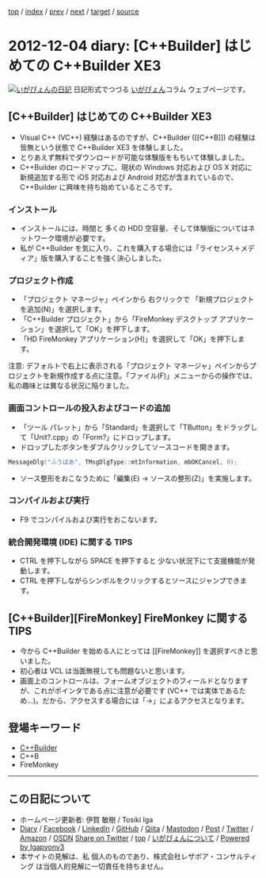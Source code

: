 [top](../index.html) 
 / [index](index.html) 
 / [prev](ig121114.html) 
 / [next](ig121205.html) 
 / [target](https://www.igapyon.jp/igapyon/diary/2012/ig121204.html) 
 / [source](https://github.com/igapyon/diary/blob/master/2012/ig121204.src.md) 

2012-12-04 diary: [C++Builder] はじめての C++Builder XE3
=====================================================================================================
[![いがぴょんの日記](https://www.igapyon.jp/igapyon/diary/images/iga202308_256.jpg "いがぴょん")](https://www.igapyon.jp/igapyon/diary/memo/memoigapyon.html) 日記形式でつづる [いがぴょん](https://www.igapyon.jp/igapyon/diary/memo/memoigapyon.html)コラム ウェブページです。

## [C++Builder] はじめての C++Builder XE3


* Visual C++ (VC++) 経験はあるのですが、C++Builder ([[C++B]]) の経験は皆無という状態で C++Builder XE3 を体験しました。
* とりあえず無料でダウンロードが可能な体験版をもちいて体験しました。
* C++Builder のロードマップに、現状の Windows 対応および OS X 対応に新規追加する形で iOS 対応および Android 対応が含まれているので、C++Builder に興味を持ち始めているところです。



### インストール


* インストールには、時間と 多くの HDD 空容量、そして体験版についてはネットワーク環境が必要です。
* 私が C++Builder を気に入り、これを購入する場合には「ライセンス＋メディア」版を購入することを強く決心しました。



### プロジェクト作成


* 「プロジェクト マネージャ」ペインから 右クリックで 「新規プロジェクトを追加(N)」を選択します。
* 「C++Builder プロジェクト」から「FireMonkey デスクトップ アプリケーション」を選択して「OK」を押下します。
* 「HD FireMonkey アプリケーション(H)」を選択して「OK」を押下します。


注意: デフォルトで右上に表示される「プロジェクト マネージャ」ペインからプロジェクトを新規作成する点に注意。「ファイル(F)」メニューからの操作では、私の趣味とは異なる状況に陥りました。


### 画面コントロールの投入およびコードの追加


* 「ツール パレット」から「Standard」を選択して「TButton」をドラッグして「Unit?.cpp」の「Form?」にドロップします。
* ドロップしたボタンをダブルクリックしてソースコードを開きます。



```cpp
MessageDlg("ふうばあ", TMsgDlgType::mtInformation, mbOKCancel, 0);
```



* ソース整形をおこなうために「編集(E) -> ソースの整形(Z)」を実施します。



### コンパイルおよび実行


* F9 でコンパイルおよび実行をおこないます。



### 統合開発環境 (IDE) に関する TIPS


* CTRL を押下しながら SPACE を押下すると 少ない状況下にて支援機能が発動します。
* CTRL を押下しながらシンボルをクリックするとソースにジャンプできます。



## [C++Builder][FireMonkey] FireMonkey に関する TIPS


* 今から C++Builder を始める人にとっては [[FireMonkey]] を選択すべきと思いました。
* 初心者は VCL は当面無視しても問題ないと思います。
* 画面上のコントロールは、フォームオブジェクトのフィールドとなりますが、これがポインタである点に注意が必要です (VC++ では実体であるため...)。だから、アクセスする場合には「->」によるアクセスとなります。

## 登場キーワード

* [C++Builder](../keyword/cppbuilder.html)
* C++B
* FireMonkey

----------------------------------------------------------------------------------------------------

## この日記について

* ホームページ更新者: 伊賀 敏樹 / Tosiki Iga
* [Diary](https://www.igapyon.jp/igapyon/diary/) / [Facebook](https://www.facebook.com/igapyon) / [LinkedIn](https://www.linkedin.com/in/toshikiiga) / [GitHub](https://github.com/igapyon) / [Qiita](https://qiita.com/igapyon) / [Mastodon](https://social.vivaldi.net/@igapyon) / [Post](https://post.news/igapyon) / [Twitter](https://twitter.com/ToshikiIga) / [Amazon](https://www.amazon.co.jp/%E4%BC%8A%E8%B3%80-%E6%95%8F%E6%A8%B9/e/B004LTQWCQ) / [OSDN](https://ja.osdn.net/users/iga/)
[Share on Twitter](https://twitter.com/intent/tweet?hashtags=igapyon%2Cdiary%2C%E3%81%84%E3%81%8C%E3%81%B4%E3%82%87%E3%82%93%2CC%2B%2BBuilder%2CC%2B%2BB%2CFireMonkey&text=%5BC%2B%2BBuilder%5D+%E3%81%AF%E3%81%98%E3%82%81%E3%81%A6%E3%81%AE+C%2B%2BBuilder+XE3&url=https%3A%2F%2Fwww.igapyon.jp%2Figapyon%2Fdiary%2F2012%2Fig121204.html) / [top](../index.html) / [いがぴょんについて](https://www.igapyon.jp/igapyon/diary/memo/memoigapyon.html) / [Powered by Igapyonv3](https://github.com/igapyon/igapyonv3)
* 本サイトの見解は、私 個人のものであり、株式会社レザボア・コンサルティング は当個人的見解に一切責任を持ちません。 
